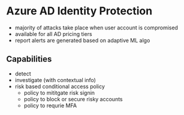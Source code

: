 # Azure AD Identity Protection

* majority of attacks take place when user account is compromised
* available for all AD pricing tiers
* report alerts are generated based on adaptive ML algo


## Capabilities
* detect
* investigate (with contextual info)
* risk based conditional access policy
    * policy to mititgate risk signin
    * policy to block or secure risky accounts
    * policy to requrie MFA

